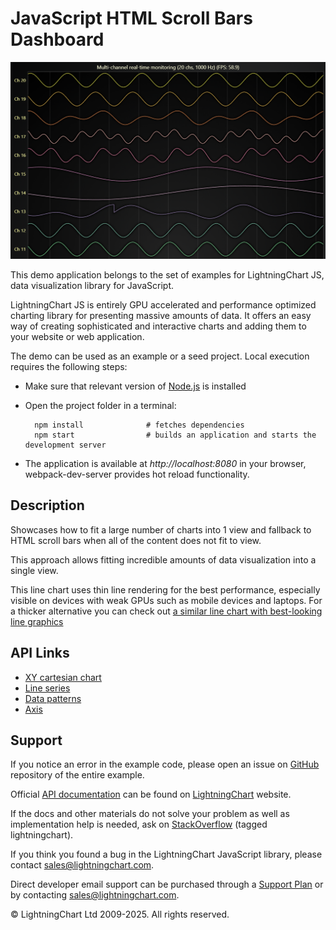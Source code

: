 # JavaScript HTML Scroll Bars Dashboard

![JavaScript HTML Scroll Bars Dashboard](htmlScrollDashboard-darkGold.png)

This demo application belongs to the set of examples for LightningChart JS, data visualization library for JavaScript.

LightningChart JS is entirely GPU accelerated and performance optimized charting library for presenting massive amounts of data. It offers an easy way of creating sophisticated and interactive charts and adding them to your website or web application.

The demo can be used as an example or a seed project. Local execution requires the following steps:

-   Make sure that relevant version of [Node.js](https://nodejs.org/en/download/) is installed
-   Open the project folder in a terminal:

          npm install              # fetches dependencies
          npm start                # builds an application and starts the development server

-   The application is available at _http://localhost:8080_ in your browser, webpack-dev-server provides hot reload functionality.


## Description

Showcases how to fit a large number of charts into 1 view and fallback to HTML scroll bars when all of the content does not fit to view.

This approach allows fitting incredible amounts of data visualization into a single view.

This line chart uses thin line rendering for the best performance, especially visible on devices with weak GPUs such as mobile devices and laptops.
For a thicker alternative you can check out [a similar line chart with best-looking line graphics](https://www.lightningchart.com/lightningchart-js-interactive-examples/examples/0028-multiChannelLineProgressiveOwnAxes.html)


## API Links

* [XY cartesian chart]
* [Line series]
* [Data patterns]
* [Axis]


## Support

If you notice an error in the example code, please open an issue on [GitHub][0] repository of the entire example.

Official [API documentation][1] can be found on [LightningChart][2] website.

If the docs and other materials do not solve your problem as well as implementation help is needed, ask on [StackOverflow][3] (tagged lightningchart).

If you think you found a bug in the LightningChart JavaScript library, please contact sales@lightningchart.com.

Direct developer email support can be purchased through a [Support Plan][4] or by contacting sales@lightningchart.com.

[0]: https://github.com/Arction/
[1]: https://lightningchart.com/lightningchart-js-api-documentation/
[2]: https://lightningchart.com
[3]: https://stackoverflow.com/questions/tagged/lightningchart
[4]: https://lightningchart.com/support-services/

© LightningChart Ltd 2009-2025. All rights reserved.


[XY cartesian chart]: https://lightningchart.com/js-charts/api-documentation/v8.0.1/classes/ChartXY.html
[Line series]: https://lightningchart.com/js-charts/api-documentation/v8.0.1/classes/LineSeries.html
[Data patterns]: https://lightningchart.com/js-charts/api-documentation/v8.0.1/interfaces/DataPattern.html
[Axis]: https://lightningchart.com/js-charts/api-documentation/v8.0.1/classes/Axis.html

